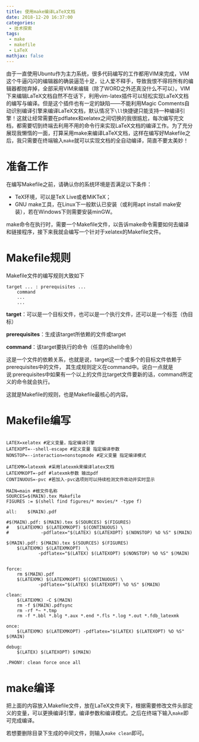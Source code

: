 ```yaml
---
title: 使用make编译LaTeX文档
date: 2018-12-20 16:37:00
categories:
 - 技术探索
tags: 
 - make
 - makefile
 - LaTeX
mathjax: false
---
```


由于一直使用Ubuntu作为主力系统，很多代码编写的工作都用VIM来完成，VIM这个牛逼闪闪的编辑器的确装逼范十足，让人爱不释手，导致我恨不得将所有的编辑器都抛弃掉，全部采用VIM来编辑（除了WORD之外还真没什么不可以）。VIM下来编辑LaTeX文档自然不在话下，利用vim-latex插件可以轻松实现LaTeX文档的编写与编译。但是这个插件也有一定的缺陷——不能利用Magic Comments自动识别编译引擎来编译LaTeX文档，默认情况下`\ll`快捷键只能支持一种编译引擎！这就让经常需要在pdflatex和xelatex之间切换的我很尴尬，每次编写完文档，都需要切到终端去利用不用的命令行来实现LaTeX文档的编译工作。为了充分展现我懒惰的一面，打算采用make来编译LaTeX文档，这样在编写好Makefile之后，我只需要在终端输入`make`就可以实现文档的全自动编译，简直不要太美妙！

# 准备工作

在编写Makefile之前，请确认你的系统环境是否满足以下条件：
- TeX环境，可以是TeX Live或者MiKTeX；
- GNU make工具，在Linux下一般默认已安装（或利用apt install make安装），若在Windows下则需要安装minGW。

make命令在执行时，需要一个Makefile文件，以告诉make命令需要如何去编译和链接程序，接下来我就会编写一个针对于xelatex的Makefile文件。

# Makefile规则

Makefile文件的编写规则大致如下

```
target ... : prerequisites ...
	command
	...
	...
```

**target**：可以是一个目标文件，也可以是一个执行文件，还可以是一个标签（伪目标）

**prerequisites**：生成该target所依赖的文件或target

**command**：该target要执行的命令（任意的shell命令）

这是一个文件的依赖关系，也就是说，target这一个或多个的目标文件依赖于prerequisites中的文件， 其生成规则定义在command中。说白一点就是说:prerequisites中如果有一个以上的文件比target文件要新的话，command所定义的命令就会执行。

这就是Makefile的规则，也是Makefile最核心的内容。

# Makefile编写

```

LATEX=xelatex #定义变量，指定编译引擎
LATEXOPT=--shell-escape #定义变量 指定编译参数
NONSTOP=--interaction=nonstopmode #定义变量 指定编译模式

LATEXMK=latexmk #采用latexmk来编译latex文档
LATEXMKOPT=-pdf #latexmk参数 输出pdf
CONTINUOUS=-pvc #若加入-pvc选项则可以持续检测文件改动并实时显示

MAIN=main #根文件名称
SOURCES=$(MAIN).tex Makefile 
FIGURES := $(shell find figures/* movies/* -type f)

all:    $(MAIN).pdf

#$(MAIN).pdf: $(MAIN).tex $(SOURCES) $(FIGURES)
#	$(LATEXMK) $(LATEXMKOPT) $(CONTINUOUS) \
#            -pdflatex="$(LATEX) $(LATEXOPT) $(NONSTOP) %O %S" $(MAIN)

$(MAIN).pdf: $(MAIN).tex $(SOURCES) $(FIGURES)
	$(LATEXMK) $(LATEXMKOPT)  \
            -pdflatex="$(LATEX) $(LATEXOPT) $(NONSTOP) %O %S" $(MAIN)


force:
	rm $(MAIN).pdf
	$(LATEXMK) $(LATEXMKOPT) $(CONTINUOUS) \
            -pdflatex="$(LATEX) $(LATEXOPT) %O %S" $(MAIN)

clean:
	$(LATEXMK) -C $(MAIN)
	rm -f $(MAIN).pdfsync
	rm -rf *~ *.tmp
	rm -f *.bbl *.blg *.aux *.end *.fls *.log *.out *.fdb_latexmk

once:
	$(LATEXMK) $(LATEXMKOPT) -pdflatex="$(LATEX) $(LATEXOPT) %O %S" $(MAIN)

debug:
	$(LATEX) $(LATEXOPT) $(MAIN)

.PHONY: clean force once all
```

# make编译 

把上面的内容放入Makefile文件，放在LaTeX文件夹下，根据需要修改文件头部定义的变量，可以更换编译引擎，编译参数和编译模式。之后在终端下输入`make`即可完成编译。

若想要删除目录下生成的中间文件，则输入`make clean`即可。

